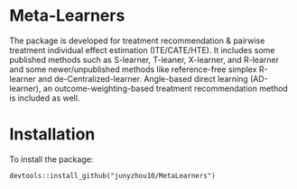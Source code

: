 # Meta-Learners
The package is developed for treatment recommendation &amp; pairwise treatment individual effect estimation (ITE/CATE/HTE). It includes some published methods such as S-learner, T-leaner, X-learner, and R-learner and some newer/unpublished methods like reference-free simplex R-learner and de-Centralized-learner. Angle-based direct learning (AD-learner), an outcome-weighting-based treatment recommendation method is included as well. 


# Installation
To install the package:
```
devtools::install_github("junyzhou10/MetaLearners")
```
